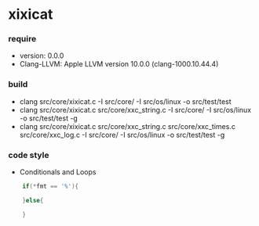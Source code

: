 # xixicat
### require
 * version: 0.0.0
 * Clang-LLVM: Apple LLVM version 10.0.0 (clang-1000.10.44.4)

### build
 * clang  src/core/xixicat.c -I src/core/ -I src/os/linux  -o src/test/test
 * clang  src/core/xixicat.c src/core/xxc_string.c -I src/core/ -I src/os/linux  -o src/test/test -g
 * clang  src/core/xixicat.c src/core/xxc_string.c src/core/xxc_times.c src/core/xxc_log.c -I src/core/ -I src/os/linux  -o src/test/test -g

### code style
 * Conditionals and Loops
```c
    if(*fmt == '%'){

    }else{

    }
```